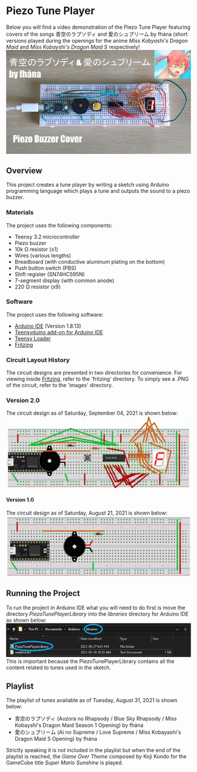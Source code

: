 # Piezo Tune Player
Below you will find a video demonstration of the Piezo Tune Player featuring covers of the songs 青空のラプソディ and 愛のシュプリーム by fhána (short versions played during the openings for the anime *Miss Kobyashi's Dragon Maid* and *Miss Kobayshi's Dragon Maid S* respectively!
<a href="https://www.youtube.com/watch?v=Sh1UfIPNsb4" title="Piezo Tune Player v2.0 Video Demo" target="_blank">
<img src="images/piezo-tune-player-v2.0-thumbnail.png" alt="Thumbnail image for YouTube video cover of fhána's 青空のラプソディ played using a piezo buzzer"/>
</a>
## Overview
This project creates a tune player by writing a sketch using Arduino programming language which plays a tune and outputs the sound to a piezo buzzer.
### Materials
The project uses the following components:
- Teensy 3.2 microcontroller
- Piezo buzzer
- 10k Ω resistor (x1)
- Wires (various lengths)
- Breadboard (with conductive aluminum plating on the bottom)
- Push button switch (PBS)
- Shift register (SN74HC595N)
- 7-segment display (with common anode)
- 220 Ω resistor (x9)
### Software
The project uses the following software:
- [Arduino IDE](https://www.arduino.cc/en/Main/OldSoftwareReleases#previous) (Version 1.8.13)
- [Teensyduino add-on for Arduino IDE](https://www.pjrc.com/teensy/teensyduino.html)
- [Teensy Loader](https://www.pjrc.com/teensy/loader.html)
- [Fritzing](https://fritzing.org/)
### Circuit Layout History
The circuit designs are presented in two directories for convenience.
For viewing inside [Fritzing](https://fritzing.org/), refer to the 'fritzing' directory.
To simply see a .PNG of the circuit, refer to the 'images' directory.
### Version 2.0
The circuit design as of Saturday, September 04, 2021 is shown below:
![Version 2.0](images/piezo-tune-player-v2.0-circuit.png)
#### Version 1.0
The circuit design as of Saturday, August 21, 2021 is shown below:  
![Version 1.0 Circuit Design](images/piezo-tune-player-circuit.png)
## Running the Project
To run the project in Arduino IDE what you will need to do first is move the directory *PiezoTunePlayerLibrary* into the *libraries* directory for Arduino IDE as shown below:  
![Screenshot of where to put the PiezoTunePlayerLibrary](images/Where-to-put-PiezoTunePlayerLibrary.png)  
This is important because the PiezoTunePlayerLibrary contains all the content related to tunes used in the sketch.
## Playlist
The playlist of tunes available as of Tuesday, August 31, 2021 is shown below:
- 青空のラプソディ (Aozora no Rhapsody / Blue Sky Rhapsody / Miss Kobayshi's Dragon Maid Season 1 Opening) by fhána
- 愛のシュプリーム (Ai no Supreme / Love Supreme / Miss Kobayashi's Dragon Maid S Opening) by fhána  

Strictly speaking it is not included in the playlist but when the end of the playlist is reached, the *Game Over Theme* composed by Koji Kondo for the GameCube title *Super Mario Sunshine* is played.